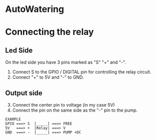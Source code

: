 # AutoWatering


# Connecting the relay

## Led Side
On the led side you have 3 pins marked as "S" "+" and "-". 

1) Connect S to the GPIO / DIGITAL pin for controlling the relay circuit.
2) Connect "+" to 5V and "-" to GND.

## Output side
3) Connect the center pin to voltage (in my case 5V)
5) Connect the pin on the same side as the "-" pin to the pump. 

```
EXAMPLE
GPIO ===> S  |_____| ===> FREE
5V   ===> +  |Relay| ===> V
GND  ===> -  |_____| ===> PUMP +DC
```
